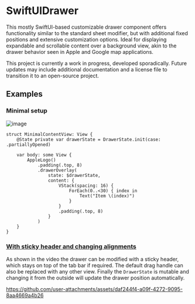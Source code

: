 # SwiftUIDrawer

This mostly SwiftUI-based customizable drawer component offers functionality similar to the standard sheet modifier, but with additional fixed positions and extensive customization options. Ideal for displaying expandable and scrollable content over a background view, akin to the drawer behavior seen in Apple and Google map applications.

This project is currently a work in progress, developed sporadically. Future updates may include additional documentation and a license file to transition it to an open-source project.

## Examples

### Minimal setup

![image](https://github.com/user-attachments/assets/5c4c22e8-db86-4beb-9a44-ee43f2486d40)

```
struct MinimalContentView: View {
    @State private var drawerState = DrawerState.init(case: .partiallyOpened)
    
    var body: some View {
        AppleLogo()
            .padding(.top, 8)
            .drawerOverlay(
                state: $drawerState,
                content: {
                    VStack(spacing: 16) {
                        ForEach(0..<30) { index in
                            Text("Item \(index)")
                        }
                    }
                    .padding(.top, 8)
                }
            )
    }
}
```

### [With sticky header and changing alignments](https://github.com/aswinter90/SwiftUIDrawer/blob/main/SwiftUIDrawer-Demo/SwiftUIDrawer-Demo/ContentView.swift)

As shown in the video the drawer can be modified with a sticky header, which stays on top of the tab bar if required. The default drag handle can also be replaced with any other view.
Finally the `DrawerState` is mutable and changing it from the outside will update the drawer position automatically. 

https://github.com/user-attachments/assets/daf244f4-a09f-4272-9095-8aa4669a4b26

